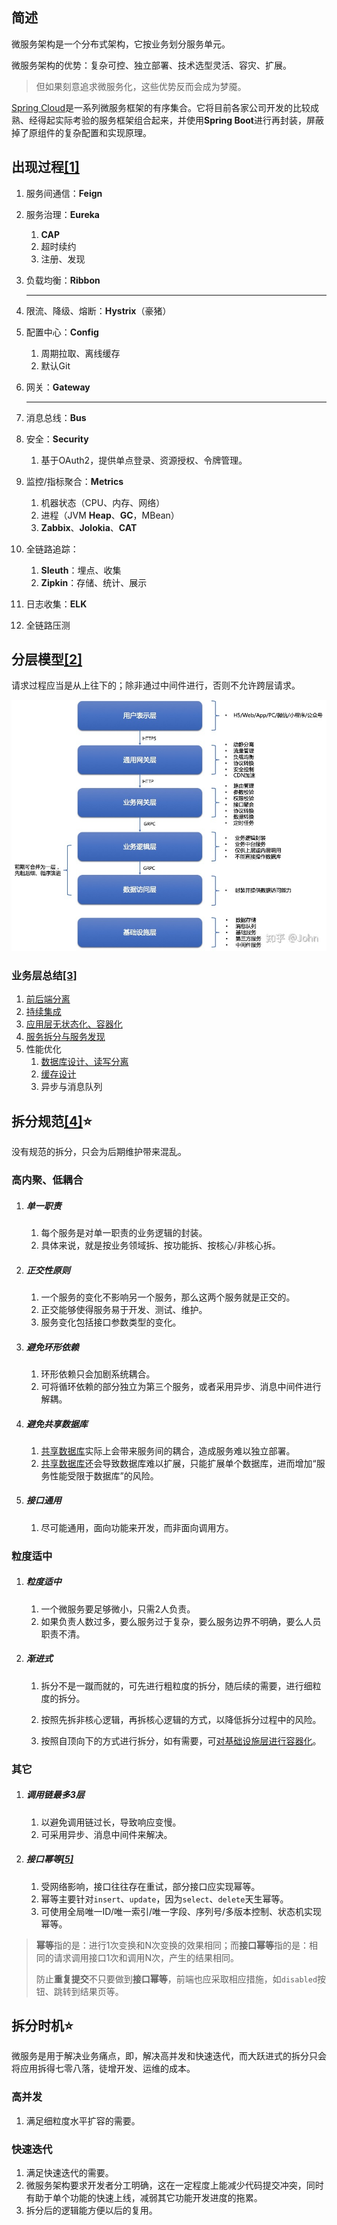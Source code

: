 ## 简述

微服务架构是一个分布式架构，它按业务划分服务单元。

微服务架构的优势：复杂可控、独立部署、技术选型灵活、容灾、扩展。

> 但如果刻意追求微服务化，这些优势反而会成为梦魇。

[Spring Cloud](https://spring.io/projects/spring-cloud)是一系列微服务框架的有序集合。它将目前各家公司开发的比较成熟、经得起实际考验的服务框架组合起来，并使用**Spring Boot**进行再封装，屏蔽掉了原组件的复杂配置和实现原理。



## 出现过程[[1]](https://www.zhihu.com/question/451313635/answer/1849701932)

1. 服务间通信：**Feign**

2. 服务治理：**Eureka**
   1. **CAP**
   2. 超时续约
   3. 注册、发现

3. 负载均衡：**Ribbon**

   ------

4. 限流、降级、熔断：**Hystrix**（豪猪）

5. 配置中心：**Config**
   1. 周期拉取、离线缓存
   2. 默认Git

6. 网关：**Gateway**

   --------------------------------------------------

7. 消息总线：**Bus**

8. 安全：**Security**

   1. 基于OAuth2，提供单点登录、资源授权、令牌管理。

9. 监控/指标聚合：**Metrics**

   1. 机器状态（CPU、内存、网络）
   2. 进程（JVM **Heap**、**GC**，MBean）
   3. **Zabbix**、**Jolokia**、**CAT**

10. 全链路追踪：

    1. **Sleuth**：埋点、收集
    2. **Zipkin**：存储、统计、展示

11. 日志收集：**ELK**

12. 全链路压测



## 分层模型[[2]](https://zhuanlan.zhihu.com/p/333384719)

请求过程应当是从上往下的；除非通过中间件进行，否则不允许跨层请求。

![](../images/6/micro-service-level-model.jpg)

### 业务层总结[[3]](https://www.infoq.cn/article/nd0rofaup0wtlvlqarbu)

1. [前后端分离](https://mp.weixin.qq.com/s?__biz=MzI1NzYzODk4OQ==&mid=2247484791&idx=1&sn=4cb4fb04b481c3aee8a882934c8d925f&chksm=ea151255dd629b43c6383d912234ae0d53fad34e354fdf985a6461aa2774deaf313a234d64fb&scene=21#wechat_redirect)
2. [持续集成](https://mp.weixin.qq.com/s?__biz=MzI1NzYzODk4OQ==&mid=2247484778&idx=1&sn=f3a29677d7030370fdd9b8931a0449d0&chksm=ea151248dd629b5e1439bc4fa84411cdb5444d0bf0e8c09267a868fcb18f78602482dea51107&scene=21#wechat_redirect)
3. [应用层无状态化、容器化](https://mp.weixin.qq.com/s?__biz=MzI1NzYzODk4OQ==&mid=2247484852&idx=1&sn=bf08e717f6d0b4dde432109753c00f36&chksm=ea151296dd629b80fbf9d623b7fa7c8c063b9bfab74913ca3e7e7eb3daf0bfa331e7125678de&scene=21#wechat_redirect)
4. [服务拆分与服务发现](https://mp.weixin.qq.com/s?__biz=MzI1NzYzODk4OQ==&mid=2247484821&idx=1&sn=1d73b718ddb6bcbdd28a7fa98d7dcda0&chksm=ea1512b7dd629ba12412b22a213f281638b2e21161938fbb82c176a2b8a869753afa46a841f6&scene=21#wechat_redirect)
5. 性能优化
   1. [数据库设计、读写分离](https://mp.weixin.qq.com/s?__biz=MzI1NzYzODk4OQ==&mid=2247484821&idx=1&sn=1d73b718ddb6bcbdd28a7fa98d7dcda0&chksm=ea1512b7dd629ba12412b22a213f281638b2e21161938fbb82c176a2b8a869753afa46a841f6&scene=21#wechat_redirect)
   2. [缓存设计](https://mp.weixin.qq.com/s?__biz=MzI1NzYzODk4OQ==&mid=2247484868&idx=1&sn=5e6a6960557e373b4e21afa05f9a49ab&chksm=ea1512e6dd629bf0e53545da90b761965033ed1447db0a4d22d5c6a70b4c4364ef443c5aa3e7&scene=21#wechat_redirect)
   3. 异步与消息队列



## 拆分规范[[4]](https://zhuanlan.zhihu.com/p/333393446)⭐

没有规范的拆分，只会为后期维护带来混乱。

### 高内聚、低耦合

1. ##### 单一职责

   1. 每个服务是对单一职责的业务逻辑的封装。
   2. 具体来说，就是按业务领域拆、按功能拆、按核心/非核心拆。

2. ##### 正交性原则

   1. 一个服务的变化不影响另一个服务，那么这两个服务就是正交的。
   2. 正交能够使得服务易于开发、测试、维护。
   3. 服务变化包括接口参数类型的变化。

3. ##### 避免环形依赖

   1. 环形依赖只会加剧系统耦合。
   2. 可将循环依赖的部分独立为第三个服务，或者采用异步、消息中间件进行解耦。

4. ##### 避免共享数据库

   1. <u>共享数据库</u>实际上会带来服务间的耦合，造成服务难以独立部署。
   2. <u>共享数据库</u>还会导致数据库难以扩展，只能扩展单个数据库，进而增加“服务性能受限于数据库”的风险。

5. ##### 接口通用

   1. 尽可能通用，面向功能来开发，而非面向调用方。

### 粒度适中

1. ##### 粒度适中

   1. 一个微服务要足够微小，只需2人负责。
   2. 如果负责人数过多，要么服务过于复杂，要么服务边界不明确，要么人员职责不清。

2. ##### 渐进式

   1. 拆分不是一蹴而就的，可先进行粗粒度的拆分，随后续的需要，进行细粒度的拆分。
   
   2. 按照先拆非核心逻辑，再拆核心逻辑的方式，以降低拆分过程中的风险。
   
   3. 按照自顶向下的方式进行拆分，如有需要，可[对基础设施层进行容器化](https://mp.weixin.qq.com/s/3QtukcDRvyuzIaGpYs7pGg)。

### 其它

1. ##### 调用链最多3层

   1. 以避免调用链过长，导致响应变慢。
   2. 可采用异步、消息中间件来解决。

2. ##### 接口幂等[[5]](https://www.cnblogs.com/54chensongxia/p/12598944.html)

   1. 受网络影响，接口往往存在重试，部分接口应实现幂等。
   2. 幂等主要针对`insert`、`update`，因为`select`、`delete`天生幂等。
   3. 可使用全局唯一ID/唯一索引/唯一字段、序列号/多版本控制、状态机实现幂等。

> **幂等**指的是：进行1次变换和N次变换的效果相同；而**接口幂等**指的是：相同的请求调用接口1次和调用N次，产生的结果相同。
>
> 防止**重复提交**不只要做到**接口幂等**，前端也应采取相应措施，如`disabled`按钮、跳转到结果页等。



## 拆分时机⭐

微服务是用于解决业务痛点，即，解决高并发和快速迭代，而大跃进式的拆分只会将应用拆得七零八落，徒增开发、运维的成本。

### 高并发

1. 满足细粒度水平扩容的需要。

### 快速迭代

1. 满足快速迭代的需要。
2. 微服务架构要求开发者分工明确，这在一定程度上能减少代码提交冲突，同时有助于单个功能的快速上线，减弱其它功能开发进度的拖累。
3. 拆分后的逻辑能方便以后的复用。

